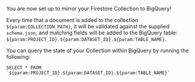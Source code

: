 You are now set up to mirror your Firestore Collection to BigQuery!

Every time that a document is added to the collection `${param:COLLECTION_PATH}`, it will be validated against the supplied `schema.json`, and matching fields will be added to the BigQuery table: `${param:PROJECT_ID}.${param:DATASET_ID}.${param:TABLE_NAME}`.

You can query the state of your Collection within BigQuery by running the following:

```
SELECT * FROM `${param:PROJECT_ID}.${param:DATASET_ID}.${param:TABLE_NAME}`
```
